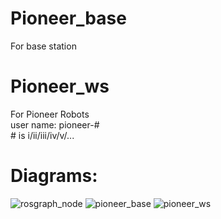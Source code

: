 # Pioneer_base
For base station
# Pioneer_ws
For Pioneer Robots  
user name: pioneer-\#  
\# is i/ii/iii/iv/v/...

# Diagrams:
![rosgraph_node](https://github.com/user-attachments/assets/1a1da559-470c-4d46-8e8a-3a10bf2b7661)
![pioneer_base](https://github.com/user-attachments/assets/dd06e5a6-280b-4cb0-a0d2-f39a560a5965)
![pioneer_ws](https://github.com/user-attachments/assets/133d8462-6b40-4f80-8000-191e34ed126a)
